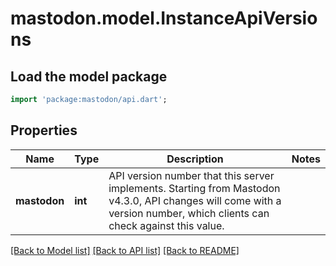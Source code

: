 # mastodon.model.InstanceApiVersions

## Load the model package
```dart
import 'package:mastodon/api.dart';
```

## Properties
Name | Type | Description | Notes
------------ | ------------- | ------------- | -------------
**mastodon** | **int** | API version number that this server implements. Starting from Mastodon v4.3.0, API changes will come with a version number, which clients can check against this value. | 

[[Back to Model list]](../README.md#documentation-for-models) [[Back to API list]](../README.md#documentation-for-api-endpoints) [[Back to README]](../README.md)



